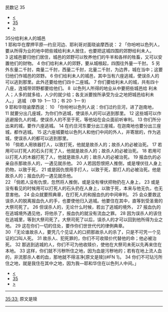 ﻿





 民数记 35




* [<](bible/NUM34.md)
* [35](bible/NUM.md)
* [>](bible/NUM36.md)



 
35分给利未人的城邑  
1 耶和华在摩押平原—约旦河边、耶利哥对面晓谕摩西说： 
2 「你吩咐以色列人，要从所得为业的地中把些城给利未人居住，也要把这城四围的郊野给利未人。 
3 这城邑要归他们居住，城邑的郊野可以牧养他们的牛羊和各样的牲畜，又可以安置他们的财物。 
4 你们给利未人的郊野，要从城根起，四围往外量一千肘。 
5 另外东量二千肘，南量二千肘，西量二千肘，北量二千肘，为边界，城在当中；这要归他们作城邑的郊野。 
6 你们给利未人的城邑，其中当有六座逃城，使误杀人的可以逃到那里。此外还要给他们四十二座城。 
7 你们要给利未人的城，共有四十八座，连城带郊野都要给他们。 
8  以色列人所得的地业从中要把些城邑给 利未 人；人多的就多给，人少的就少给；各支派要按所承受为业之地把城邑给利未人。」 逃城 （申
19·
1—
13；书
20·
1—
9）  
9 耶和华晓谕摩西说： 
10 「你吩咐以色列人说：你们过约旦河，进了迦南地， 
11 就要分出几座城，为你们作逃城，使误杀人的可以逃到那里。 
12 这些城可以作逃避报仇人的城，使误杀人的不至于死，等他站在会众面前听审判。 
13 你们所分出来的城，要作六座逃城。 
14 在约旦河东要分出三座城，在迦南地也要分出三座城，都作逃城。 
15 这六座城要给以色列人和他们中间的外人，并寄居的，作为逃城，使误杀人的都可以逃到那里。  
16 「倘若人用铁器打人，以致打死，他就是故杀人的；故杀人的必被治死。 
17 若用可以打死人的石头打死了人，他就是故杀人的；故杀人的必被治死。 
18 若用可以打死人的木器打死了人，他就是故杀人的；故杀人的必被治死。 
19 报血仇的必亲自杀那故杀人的，一遇见就杀他。 
20 人若因怨恨把人推倒，或是埋伏往人身上扔物，以致于死， 
21 或是因仇恨用手打人，以致于死，那打人的必被治死。他是故杀人的；报血仇的一遇见就杀他。  
22 「倘若人没有仇恨，忽然将人推倒，或是没有埋伏把物扔在人身上， 
23 或是没有看见的时候用可以打死人的石头扔在人身上，以致于死，本来与他无仇，也无意害他。 
24 会众就要照典章，在打死人的和报血仇的中间审判。 
25 会众要救这误杀人的脱离报血仇人的手，也要使他归入逃城。他要住在其中，直等到受圣膏的大祭司死了。 
26 但误杀人的，无论什么时候，若出了逃城的境外， 
27 报血仇的在逃城境外遇见他，将他杀了，报血仇的就没有流血之罪。 
28 因为误杀人的该住在逃城里，等到大祭司死了。大祭司死了以后，误杀人的才可以回到他所得为业之地。 
29 这在你们一切的住处，要作你们世世代代的律例典章。  
30 「无论谁故杀人，要凭几个见证人的口把那故杀人的杀了，只是不可凭一个见证的口叫人死。 
31 故杀人、犯死罪的，你们不可收赎价代替他的命；他必被治死。 
32 那逃到逃城的人，你们不可为他收赎价，使他在大祭司未死以先再来住在本地。 
33 这样，你们就不污秽所住之地，因为血是污秽地的；若有在地上流人血的，非流那杀人者的血，那地就不得洁净[原文是赎](#FN
1)。 
34 你们不可玷污所住之地，就是我住在其中之地，因为我—耶和华住在以色列人中间。」 
* [<](bible/NUM34.md)
* [35](bible/NUM.md)
* [>](bible/NUM36.md)





---


[35:33:](#V33)
原文是赎




---









